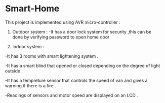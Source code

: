 # Smart-Home
This project is implemented using AVR micro-controller :

1. Outdoor system :
-It has a door lock system for security ,this can be done by verifying password to open home door 

2. Indoor system :

-It has 3 rooms with smart lightening system .

-It has a smart blind that opened or closed depending on the degree of light outside . 

-It has a tempreture sensor that controls the speed of van and gives a warning if there is a fire . 

-Readings of sensors and motor speed are displayed on an LCD .
